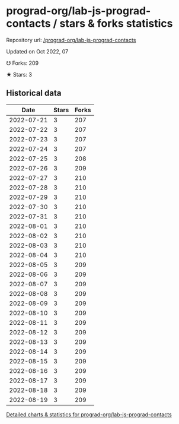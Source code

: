 # prograd-org/lab-js-prograd-contacts / stars & forks statistics

Repository url: [/prograd-org/lab-js-prograd-contacts](https://github.com/prograd-org/lab-js-prograd-contacts)

Updated on Oct 2022, 07

☋ Forks: 209

★ Stars: 3

## Historical data
| Date | Stars | Forks |
|------|-------|-------|
| 2022-07-21 | 3 | 207 | 
| 2022-07-22 | 3 | 207 | 
| 2022-07-23 | 3 | 207 | 
| 2022-07-24 | 3 | 207 | 
| 2022-07-25 | 3 | 208 | 
| 2022-07-26 | 3 | 209 | 
| 2022-07-27 | 3 | 210 | 
| 2022-07-28 | 3 | 210 | 
| 2022-07-29 | 3 | 210 | 
| 2022-07-30 | 3 | 210 | 
| 2022-07-31 | 3 | 210 | 
| 2022-08-01 | 3 | 210 | 
| 2022-08-02 | 3 | 210 | 
| 2022-08-03 | 3 | 210 | 
| 2022-08-04 | 3 | 210 | 
| 2022-08-05 | 3 | 209 | 
| 2022-08-06 | 3 | 209 | 
| 2022-08-07 | 3 | 209 | 
| 2022-08-08 | 3 | 209 | 
| 2022-08-09 | 3 | 209 | 
| 2022-08-10 | 3 | 209 | 
| 2022-08-11 | 3 | 209 | 
| 2022-08-12 | 3 | 209 | 
| 2022-08-13 | 3 | 209 | 
| 2022-08-14 | 3 | 209 | 
| 2022-08-15 | 3 | 209 | 
| 2022-08-16 | 3 | 209 | 
| 2022-08-17 | 3 | 209 | 
| 2022-08-18 | 3 | 209 | 
| 2022-08-19 | 3 | 209 | 


[Detailed charts & statistics for prograd-org/lab-js-prograd-contacts](https://reviewgithub.com/rep/prograd-org/lab-js-prograd-contacts)
